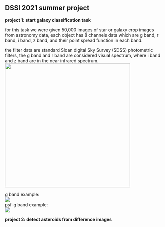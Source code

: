 ## DSSI 2021 summer project <br>

**project 1: start galaxy classification task**<br>

for this task we were given 50,000 images of star or galaxy crop images from astronomy data, each object has 8 channels data which are g band, r band, i band, z band, and their point spread function in each band. <br>

the filter data are standard Sloan digital Sky Survey (SDSS) photometric filters, the g band and r band are considered visual spectrum, where i band and z band are in the near infrared spectrum.<br>
<img src="https://github.com/ethanahlquist/DSSI_Asteroid_Object_Detection/blob/main/img/SDSS.jpg" width="400">


g band example: <br>
![](https://github.com/ethanahlquist/DSSI_Asteroid_Object_Detection/blob/main/img/g.png)<br>
psf-g band example: <br>
![](https://github.com/ethanahlquist/DSSI_Asteroid_Object_Detection/blob/main/img/psfg.png)<br>


**project 2: detect asteroids from difference images**<br>
